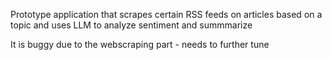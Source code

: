 Prototype application that scrapes certain RSS feeds on articles based on a topic and uses LLM to analyze sentiment and summmarize

It is buggy due to the webscraping part - needs to further tune
